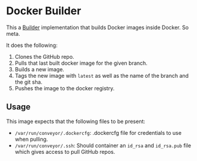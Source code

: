 # Docker Builder

This a [Builder](../../builder) implementation that builds Docker images inside Docker. So meta.

It does the following:

1. Clones the GitHub repo.
2. Pulls that last built docker image for the given branch.
3. Builds a new image.
4. Tags the new image with `latest` as well as the name of the branch and the git sha.
5. Pushes the image to the docker registry.

## Usage

This image expects that the following files to be present:

* `/var/run/conveyor/.dockercfg`: .dockercfg file for credentials to use when pulling.
* `/var/run/conveyor/.ssh`: Should container an `id_rsa` and `id_rsa.pub` file which gives access to pull GitHub repos.
